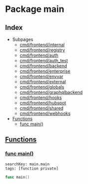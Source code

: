 # Package main

## Index

* Subpages
  * [cmd/frontend/internal](frontend/internal.md)
  * [cmd/frontend/registry](frontend/registry.md)
  * [cmd/frontend/auth](frontend/auth.md)
  * [cmd/frontend/auth_test](frontend/auth_test.md)
  * [cmd/frontend/backend](frontend/backend.md)
  * [cmd/frontend/enterprise](frontend/enterprise.md)
  * [cmd/frontend/envvar](frontend/envvar.md)
  * [cmd/frontend/external](frontend/external.md)
  * [cmd/frontend/globals](frontend/globals.md)
  * [cmd/frontend/graphqlbackend](frontend/graphqlbackend.md)
  * [cmd/frontend/hooks](frontend/hooks.md)
  * [cmd/frontend/hubspot](frontend/hubspot.md)
  * [cmd/frontend/shared](frontend/shared.md)
  * [cmd/frontend/webhooks](frontend/webhooks.md)
* [Functions](#func)
    * [func main()](#main)


## <a id="func" href="#func">Functions</a>

### <a id="main" href="#main">func main()</a>

```
searchKey: main.main
tags: [function private]
```

```Go
func main()
```

